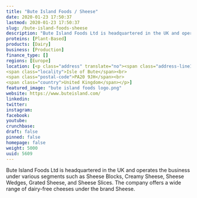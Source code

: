 ```yaml
---
title: "Bute Island Foods / Sheese"
date: 2020-01-23 17:50:37
lastmod: 2020-01-23 17:50:37
slug: /bute-island-foods-sheese
description: "Bute Island Foods Ltd is headquartered in the UK and operates the business under various segments such as Sheese Blocks, Creamy Sheese, Sheese Wedges, Grated Sheese, and Sheese Slices. The company offers a wide range of dairy-free cheeses under the brand Sheese."
proteins: [Plant-Based]
products: [Dairy]
business: [Production]
finance_type: []
regions: [Europe]
location: [<p class="address" translate="no"><span class="address-line1">Townhead</span><br>
<span class="locality">Isle of Bute</span><br>
<span class="postal-code">PA20 9JH</span><br>
<span class="country">United Kingdom</span></p>]
featured_image: "bute island foods logo.png"
website: https://www.buteisland.com/
linkedin: 
twitter: 
instagram: 
facebook: 
youtube: 
crunchbase: 
draft: false
pinned: false
homepage: false
weight: 5000
uuid: 5609
---
```

Bute Island Foods Ltd is headquartered in the UK and operates the business under various segments such as Sheese Blocks, Creamy Sheese, Sheese Wedges, Grated Sheese, and Sheese Slices. The company offers a wide range of dairy-free cheeses under the brand Sheese.
